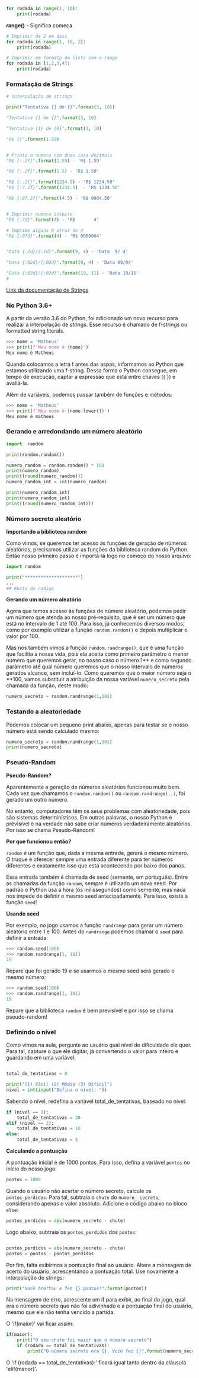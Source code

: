 ```python
for rodada in range(1, 10):
    print(rodada)
```

**range()** - Significa começa

```python
# Imprimir de 2 em dois
for rodada in range(1, 10, 2):
    print(rodada)
```

```python
# Imprimir em formatp de lista sem o range
for rodada in [1,2,3,4]:
    print(rodada)
```

### Formatação de Strings

```python
# interpolação de strings

print("Tentativa {} de {}".format(3, 10))

"Tentativa {} de {}".format(3, 10)

"Tentativa {1} de {0}".format(3, 10)

"R$ {}".format(1.59)


# Printa o numero com duas casa decimais
"R$ {:.2f}".format(1.59) - 'R$ 1.59'

"R$ {:.2f}".format(1.5) - 'R$ 1.50'

"R$ {:.2f}".format(1234.5) - 'R$ 1234.50'
"R$ {:7.2f}".format(1234.5)  - 'R$ 1234.50'

"R$ {:07.2f}".format(4.5) - 'R$ 0004.50'


# Imprimir numero inteiro
"R$ {:7d}".format(4) - 'R$       4'

# Imprime alguns 0 atraz do 4
"R$ {:07d}".format(4) - 'R$ 0000004'


"Data {:2d}/{:2d}".format(9, 4) - 'Data  9/ 4'

"Data {:02d}/{:02d}".format(9, 4) - 'Data 09/04'

"Data {:02d}/{:02d}".format(19, 11) - 'Data 19/11'
# 
```
[Link da documentação de Strings](https://docs.python.org/3/library/string.html#formatexamples)

### No Python 3.6+
A partir da versão 3.6 do Python, foi adicionado um novo recurso para realizar a interpolação de strings. Esse recurso é chamado de f-strings ou formatted string literals.

```python
>>> nome = 'Matheus'
>>> print(f'Meu nome é {nome}')
Meu nome é Matheus
```

Quando colocamos a letra f antes das aspas, informamos ao Python que estamos utilizando uma f-string. Dessa forma o Python consegue, em tempo de execução, captar a expressão que está entre chaves ({ }) e avaliá-la.

Além de variáveis, podemos passar também de funções e métodos:

```python
>>> nome = 'Matheus'
>>> print(f'Meu nome é {nome.lower()}')
Meu nome é matheus
```

### Gerando e arredondando um número aleatório

```python
import  random

print(random.random())

numero_random = random.random() * 100
print(numero_random)
print((round(numero_random)))
numero_random_int = int(numero_random)

print(numero_random_int)
print(numero_random_int)
print((round(numero_random_int)))

```

### Número secreto aleatório

**Importando a biblioteca random**

Como vimos, se queremos ter acesso às funções de geração de números aleatórios, precisamos utilizar as funções da biblioteca random do Python. Então nosso primeiro passo é importá-la logo no começo do nosso arquivo:

```python
import random

print("********************")
...
## Resto do código
```

**Gerando um número aleatório**

Agora que temos acesso às funções de número aleatório, podemos pedir um número que atenda ao nosso pré-requisito, que é ser um número que está no intervalo de 1 até 100. Para isso, já conhecemos diversos modos, como por exemplo utilizar a função `random.random()` e depois multiplicar o valor por 100.


Mas nós também vimos a função `random.randrange()`, que é uma função que facilita a nossa vida, pois ela aceita como primeiro parâmetro o menor número que queremos gerar, no nosso caso o número 1** e como segundo parâmetro até qual número queremos que o nosso intervalo de números gerados alcance, sem incluí-lo. Como queremos que o maior número seja o **100, vamos substituir a atribuição da nossa variável `numero_secreto` pela chamada da função, deste modo:

```python
numero_secreto = random.randrange(1,101)
```

### Testando a aleatoriedade

Podemos colocar um pequeno print abaixo, apenas para testar se o nosso número está sendo calculado mesmo:


```python
numero_secreto = random.randrange(1,101)
print(numero_secreto)

```

### Pseudo-Random

**Pseudo-Random?**

Aparentemente a geração de números aleatórios funcionou muito bem. Cada vez que chamamos o `random.random()` ou `random.randrange(..)`, foi gerado um outro número.

No entanto, computadores têm os seus problemas com aleatoriedade, pois são sistemas determinísticos. Em outras palavras, o nosso Python é previsível e na verdade não sabe criar números verdadeiramente aleatórios. Por isso se chama Pseudo-Random!

**Por que funcionou então?**

`random` é um função que, dada a mesma entrada, gerará o mesmo número. O truque é oferecer sempre uma entrada diferente para ter números diferentes e exatamente isso que está acontecendo por baixo dos panos.

Essa entrada também é chamada de seed (semente, em português). Entre as chamadas da função `random`, sempre é utilizado um novo seed. Por padrão o Python usa a hora (os milissegundos) como semente, mas nada nos impede de definir o mesmo seed antecipadamente. Para isso, existe a função `seed`!


**Usando seed**

Por exemplo, no jogo usamos a função `randrange` para gerar um número aleatório entre 1 e 100. Antes do `randrange` podemos chamar o `seed` para definir a entrada:

```python
>>> random.seed(100)
>>> random.randrange(1, 101)
19
```

Repare que foi gerado 19 e se usarmos o mesmo seed será gerado o mesmo número:

```python
>>> random.seed(100)
>>> random.randrange(1, 101)
19
```

Repare que a biblioteca `random` é bem previsível e por isso se chama pseudo-random!

### Definindo o nível
Como vimos na aula, pergunte ao usuário qual nível de dificuldade ele quer. Para tal, capture o que ele digitar, já convertendo o valor para inteiro e guardando em uma variável:
```python

total_de_tentativas = 0

print("(1) Fácil (2) Médio (3) Difícil")
nivel = int(input("Defina o nível: "))
```
Sabendo o nível, redefina a variável total_de_tentativas, baseado no nível:

```python
if (nivel == 1):
    total_de_tentativas = 20
elif (nivel == 2):
    total_de_tentativas = 10
else:
    total_de_tentativas = 5
```
**Calculando a pontuação**

A pontuação inicial é de 1000 pontos. Para isso, defina a variável `pontos` no início do nosso jogo:

```python
pontos = 1000
```

Quando o usuário não acertar o número secreto, calcule os `pontos_perdidos`. Para tal, subtraia o `chute` do `numero_ secreto`, considerando apenas o valor absoluto. Adicione o código abaixo no bloco `else`:

```python
pontos_perdidos = abs(numero_secreto - chute)
```

Logo abaixo, subtraia os `pontos_perdidos` dos `pontos`:

```python

pontos_perdidos = abs(numero_secreto - chute)
pontos = pontos - pontos_perdidos
```

Por fim, falta exibirmos a pontuação final ao usuário. Altere a mensagem de acerto do usuário, acrescentando a pontuação total. Use novamente a interpolação de strings:

```python
print("Você acertou e fez {} pontos!".format(pontos))
```

Na mensagem de erro, acrescente um if para exibir, ao final do jogo, qual era o número secreto que não foi adivinhado e a pontuação final do usuário, mesmo que ele não tenha vencido a partida.

O 'if(maior)' vai ficar assim:

```python
if(maior):
    print("O seu chute foi maior que o número secreto")
    if (rodada == total_de_tentativas):
        print("O número secreto era {}. Você fez {}".format(numero_secreto, pontos))
```
O 'if (rodada == total_de_tentativas):' ficará igual tanto dentro da cláusula 'elif(menor)'.